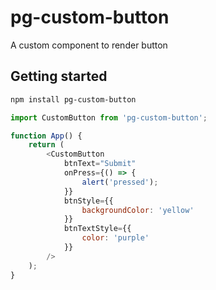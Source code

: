 # pg-custom-button

A custom component to render button

## Getting started

```bash
npm install pg-custom-button
```

```js
import CustomButton from 'pg-custom-button';

function App() {
	return (
		<CustomButton
			btnText="Submit"
			onPress={() => {
				alert('pressed');
			}}
			btnStyle={{
				backgroundColor: 'yellow'
			}}
			btnTextStyle={{
				color: 'purple'
			}}
		/>
	);
}
```
